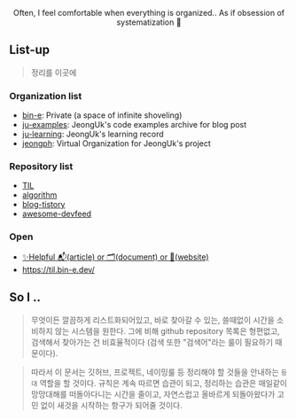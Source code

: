<div align=center>

Often, I feel comfortable when everything is organized.. As if obsession of systematization 🤣

</div>

## List-up

> 정리를 이곳에

### Organization list

- [bin-e](https://github.com/bin-e): Private (a space of infinite shoveling)
- [ju-examples](https://github.com/ju-examples): JeongUk's code examples archive for blog post
- [ju-learning](https://github.com/ju-learning): JeongUk's learning record
- [jeongph](https://github.com/jeongph): Virtual Organization for JeongUk's project


### Repository list

- [TIL](https://github.com/bin-e/TIL)
- [algorithm](https://github.com/bin-e/algorithm)
- [blog-tistory](https://github.com/bin-e/blog-tistory)
- [awesome-devfeed](https://github.com/bin-e/awesome-devfeed)

### Open

- [✨Helpful 📬(article) or 🗂(document) or 📱(website)](https://helper.bin-e.dev/)
- https://til.bin-e.dev/

<!--
이걸 어떻게 기록해야 할지 모르겠음;
일단 github repository 정렬이 개판이기때문에 설명란에 구분을 좀 넣어서 프로젝트를 구분해보기로 시도
현재 DoAI:: dev-book:: Jeong-Uk:: 이런식으로 프로젝트 구분을 해둠. 여기 강의관련된거 추가해야함.
-->

## So I ..
> 무엇이든 깔끔하게 리스트화되어있고, 바로 찾아갈 수 있는, 쓸때없이 시간을 소비하지 않는 시스템을 원한다.
> 그에 비해 github repository 목록은 형편없고, 검색해서 찾아가는 건 비효율적이다 (검색 또한 "검색어"라는 룰이 필요하기 때문이다).

> 따라서 이 문서는 깃허브, 프로젝트, 네이밍룰 등 정리해야 할 것들을 안내하는 `등대` 역할을 할 것이다.
> 규칙은 계속 따르면 습관이 되고, 정리하는 습관은 매일같이 망망대해를 떠돌아다니는 시간을 줄이고, 자연스럽고 올바르게 되돌아왔다가 고민 없이 새것을 시작하는 항구가 되어줄 것이다.
